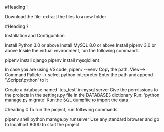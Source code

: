 #Heading 1

Download the file.
extract the files to a new folder


#Heading 2

Installation and Configuration


Install Python 3.0 or above
Install MySQL 8.0 or above
Install pipenv 3.0 or above
Inside the virtual environment, run the following commands

pipenv install django
pipenv install mysqlclient

In case you are using VS code,
pipenv --venv
Copy the path. View--> Command Pallete--> select python interpreter
Enter the path and append '\Scripts\python' to it

Create a database named 'tcs_test' in mysql server
Give the permissions to the projects in the settings.py file in the DATABASES dictionary
Run: 'python manage.py migrate'
Run the SQL dumpfile to import the data



#heading 3
 To run the project, run following commands

 pipenv shell
 python manage.py runserver
 Use any standard browser and go to localhost:8000 to start the project



 
